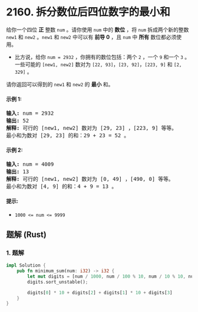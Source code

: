 # 2160. 拆分数位后四位数字的最小和
给你一个四位 **正** 整数 `num` 。请你使用 `num` 中的 **数位** ，将 `num` 拆成两个新的整数 `new1` 和 `new2` 。`new1` 和 `new2` 中可以有 **前导 0** ，且 `num` 中 **所有** 数位都必须使用。
* 比方说，给你 `num = 2932` ，你拥有的数位包括：两个 `2` ，一个 `9` 和一个 `3` 。一些可能的 `[new1, new2]` 数对为 `[22, 93]`，`[23, 92]`，`[223, 9]` 和 `[2, 329]` 。

请你返回可以得到的 `new1` 和 `new2` 的 **最小** 和。

#### 示例 1:
<pre>
<strong>输入:</strong> num = 2932
<strong>输出:</strong> 52
<strong>解释:</strong> 可行的 [new1, new2] 数对为 [29, 23] ，[223, 9] 等等。
最小和为数对 [29, 23] 的和：29 + 23 = 52 。
</pre>

#### 示例 2:
<pre>
<strong>输入:</strong> num = 4009
<strong>输出:</strong> 13
<strong>解释:</strong> 可行的 [new1, new2] 数对为 [0, 49] ，[490, 0] 等等。
最小和为数对 [4, 9] 的和：4 + 9 = 13 。
</pre>

#### 提示:
* `1000 <= num <= 9999`

## 题解 (Rust)

### 1. 题解
```Rust
impl Solution {
    pub fn minimum_sum(num: i32) -> i32 {
        let mut digits = [num / 1000, num / 100 % 10, num / 10 % 10, num % 10];
        digits.sort_unstable();

        digits[0] * 10 + digits[2] + digits[1] * 10 + digits[3]
    }
}
```
